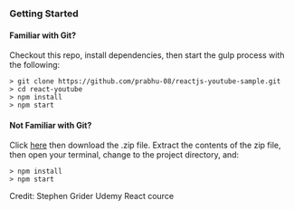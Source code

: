 
### Getting Started

#### Familiar with Git?
Checkout this repo, install dependencies, then start the gulp process with the following:

```
> git clone https://github.com/prabhu-08/reactjs-youtube-sample.git
> cd react-youtube
> npm install
> npm start
```

#### Not Familiar with Git?
Click [here](https://github.com/prabhu-08/reactjs-youtube-sample.git) then download the .zip file.  Extract the contents of the zip file, then open your terminal, change to the project directory, and:

```
> npm install
> npm start
```

Credit: Stephen Grider Udemy React cource
